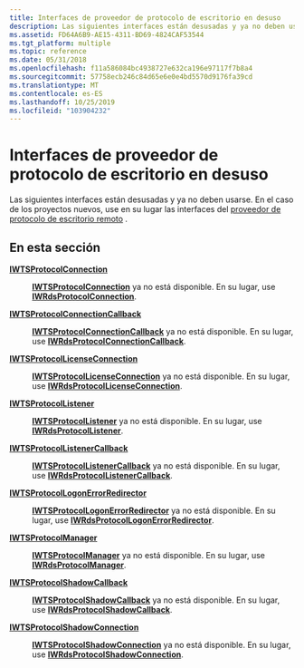 ```yaml
---
title: Interfaces de proveedor de protocolo de escritorio en desuso
description: Las siguientes interfaces están desusadas y ya no deben usarse. En el caso de los proyectos nuevos, use en su lugar las interfaces del proveedor de Protocolo de escritorio remoto.
ms.assetid: FD64A6B9-AE15-4311-BD69-4824CAF53544
ms.tgt_platform: multiple
ms.topic: reference
ms.date: 05/31/2018
ms.openlocfilehash: f11a586084bc4938727e632ca196e97117f7b8a4
ms.sourcegitcommit: 57758ecb246c84d65e6e0e4bd5570d9176fa39cd
ms.translationtype: MT
ms.contentlocale: es-ES
ms.lasthandoff: 10/25/2019
ms.locfileid: "103904232"
---
```

# <a name="deprecated-desktop-protocol-provider-interfaces"></a>Interfaces de proveedor de protocolo de escritorio en desuso

Las siguientes interfaces están desusadas y ya no deben usarse. En el caso de los proyectos nuevos, use en su lugar las interfaces del [proveedor de protocolo de escritorio remoto](custom-remote-protocol-interfaces.md) .

## <a name="in-this-section"></a>En esta sección

<dl> <dt>

[**IWTSProtocolConnection**](/windows/desktop/api/wtsprotocol/nn-wtsprotocol-iwtsprotocolconnection)
</dt> <dd>

[**IWTSProtocolConnection**](/windows/desktop/api/wtsprotocol/nn-wtsprotocol-iwtsprotocolconnection) ya no está disponible. En su lugar, use [**IWRdsProtocolConnection**](/windows/desktop/api/wtsprotocol/nn-wtsprotocol-iwrdsprotocolconnection).

</dd> <dt>

[**IWTSProtocolConnectionCallback**](/windows/desktop/api/wtsprotocol/nn-wtsprotocol-iwtsprotocolconnectioncallback)
</dt> <dd>

[**IWTSProtocolConnectionCallback**](/windows/desktop/api/wtsprotocol/nn-wtsprotocol-iwtsprotocolconnectioncallback) ya no está disponible. En su lugar, use [**IWRdsProtocolConnectionCallback**](/windows/desktop/api/wtsprotocol/nn-wtsprotocol-iwrdsprotocolconnectioncallback).

</dd> <dt>

[**IWTSProtocolLicenseConnection**](/windows/desktop/api/wtsprotocol/nn-wtsprotocol-iwtsprotocollicenseconnection)
</dt> <dd>

[**IWTSProtocolLicenseConnection**](/windows/desktop/api/wtsprotocol/nn-wtsprotocol-iwtsprotocollicenseconnection) ya no está disponible. En su lugar, use [**IWRdsProtocolLicenseConnection**](/windows/desktop/api/wtsprotocol/nn-wtsprotocol-iwrdsprotocollicenseconnection).

</dd> <dt>

[**IWTSProtocolListener**](/windows/desktop/api/wtsprotocol/nn-wtsprotocol-iwtsprotocollistener)
</dt> <dd>

[**IWTSProtocolListener**](/windows/desktop/api/wtsprotocol/nn-wtsprotocol-iwtsprotocollistener) ya no está disponible. En su lugar, use [**IWRdsProtocolListener**](/windows/desktop/api/wtsprotocol/nn-wtsprotocol-iwrdsprotocollistener).

</dd> <dt>

[**IWTSProtocolListenerCallback**](/windows/desktop/api/wtsprotocol/nn-wtsprotocol-iwtsprotocollistenercallback)
</dt> <dd>

[**IWTSProtocolListenerCallback**](/windows/desktop/api/wtsprotocol/nn-wtsprotocol-iwtsprotocollistenercallback) ya no está disponible. En su lugar, use [**IWRdsProtocolListenerCallback**](/windows/desktop/api/wtsprotocol/nn-wtsprotocol-iwrdsprotocollistenercallback).

</dd> <dt>

[**IWTSProtocolLogonErrorRedirector**](/windows/desktop/api/wtsprotocol/nn-wtsprotocol-iwtsprotocollogonerrorredirector)
</dt> <dd>

[**IWTSProtocolLogonErrorRedirector**](/windows/desktop/api/wtsprotocol/nn-wtsprotocol-iwtsprotocollogonerrorredirector) ya no está disponible. En su lugar, use [**IWRdsProtocolLogonErrorRedirector**](/windows/desktop/api/wtsprotocol/nn-wtsprotocol-iwrdsprotocollogonerrorredirector).

</dd> <dt>

[**IWTSProtocolManager**](/windows/desktop/api/wtsprotocol/nn-wtsprotocol-iwtsprotocolmanager)
</dt> <dd>

[**IWTSProtocolManager**](/windows/desktop/api/wtsprotocol/nn-wtsprotocol-iwtsprotocolmanager) ya no está disponible. En su lugar, use [**IWRdsProtocolManager**](/windows/desktop/api/wtsprotocol/nn-wtsprotocol-iwrdsprotocolmanager).

</dd> <dt>

[**IWTSProtocolShadowCallback**](/windows/desktop/api/wtsprotocol/nn-wtsprotocol-iwtsprotocolshadowcallback)
</dt> <dd>

[**IWTSProtocolShadowCallback**](/windows/desktop/api/wtsprotocol/nn-wtsprotocol-iwtsprotocolshadowcallback) ya no está disponible. En su lugar, use [**IWRdsProtocolShadowCallback**](/windows/desktop/api/wtsprotocol/nn-wtsprotocol-iwrdsprotocolshadowcallback).

</dd> <dt>

[**IWTSProtocolShadowConnection**](/windows/desktop/api/wtsprotocol/nn-wtsprotocol-iwtsprotocolshadowconnection)
</dt> <dd>

[**IWTSProtocolShadowConnection**](/windows/desktop/api/wtsprotocol/nn-wtsprotocol-iwtsprotocolshadowconnection) ya no está disponible. En su lugar, use [**IWRdsProtocolShadowConnection**](/windows/desktop/api/wtsprotocol/nn-wtsprotocol-iwrdsprotocolshadowconnection).

</dd> </dl>

 

 




